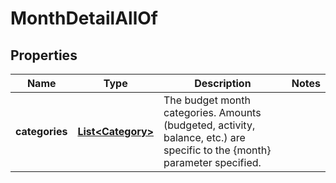 

# MonthDetailAllOf


## Properties

| Name | Type | Description | Notes |
|------------ | ------------- | ------------- | -------------|
|**categories** | [**List&lt;Category&gt;**](Category.md) | The budget month categories.  Amounts (budgeted, activity, balance, etc.) are specific to the {month} parameter specified. |  |




